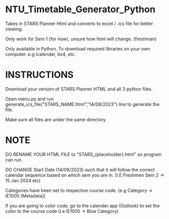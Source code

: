 # NTU_Timetable_Generator_Python
 Takes in STARS Planner Html and converts to excel / .ics file for better viewing.

 Only work for Sem 1 (for now), unsure how html will change. (freshman)

 Only available in Python.
 To download required libraries on your own computer. e.g icalendar, bs4, etc.

 # INSTRUCTIONS #
 Download your version of STARS Planner HTML and all 3 python files.
 
 Open menu.py and run generate_ics_file("STARS_NAME.html","14/08/2023") line to generate the file.

 Make sure all files are under the same directory.

 # NOTE #
 DO RENAME YOUR HTML FILE to "STARS_{placeholder}.html" so program can run.

 DO CHANGE Start Date (14/08/2023) such that it will follow the correct calendar sequence based on which sem you are in. (I.E Freshmen Sem 2 -> 15 Jan 2024 etc)
 
 Categories have been set to respective course code. (e.g Category -> IE1005 [Metadata])

 If you are going to color code, go to the calender app (Outlook) to set the color to the course code (i.e IE1005 -> Blue Category)
